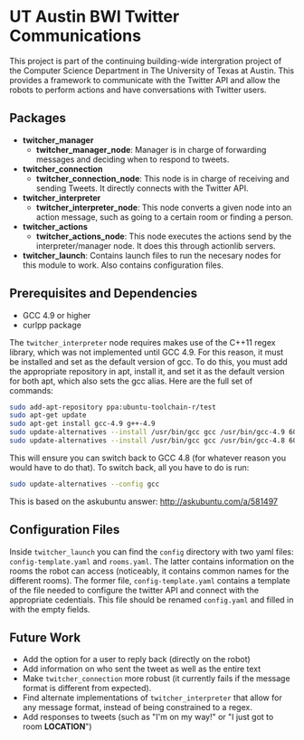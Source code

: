 UT Austin BWI Twitter Communications
===================================

This project is part of the continuing building-wide intergration project of the Computer Science Department in The University of Texas at Austin. This provides a framework to communicate with the Twitter API and allow the robots to perform actions and have conversations with Twitter users.

Packages
-----

* **twitcher_manager**
  * **twitcher_manager_node**: Manager is in charge of forwarding messages and deciding when to respond to tweets.
* **twitcher_connection**
  * **twitcher_connection_node**: This node is in charge of receiving and sending Tweets. It directly connects with the Twitter API.
* **twitcher_interpreter**
  * **twitcher_interpreter_node**: This node converts a given node into an action message, such as going to a certain room or finding a person.
* **twitcher_actions**
  * **twitcher_actions_node**: This node executes the actions send by the interpreter/manager node. It does this through actionlib servers.
* **twitcher_launch**: Contains launch files to run the necesary nodes for this module to work. Also contains configuration files.

Prerequisites and Dependencies
---
* GCC 4.9 or higher
* curlpp package

The `twitcher_interpreter` node requires makes use of the C++11 regex library, which was not implemented until GCC 4.9. For this reason, it must be installed and set as the default version of gcc. To do this, you must add the appropriate repository in apt, install it, and set it as the default version for both apt, which also sets the gcc alias. Here are the full set of commands:

```bash
sudo add-apt-repository ppa:ubuntu-toolchain-r/test
sudo apt-get update
sudo apt-get install gcc-4.9 g++-4.9
sudo update-alternatives --install /usr/bin/gcc gcc /usr/bin/gcc-4.9 60 --slave /usr/bin/g++ g++ /usr/bin/g++-4.9
sudo update-alternatives --install /usr/bin/gcc gcc /usr/bin/gcc-4.8 60 --slave /usr/bin/g++ g++ /usr/bin/g++-4.8
```

This will ensure you can switch back to GCC 4.8 (for whatever reason you would have to do that). To switch back, all you have to do is run:

```bash
sudo update-alternatives --config gcc
```

This is based on the askubuntu answer: http://askubuntu.com/a/581497

Configuration Files
---

Inside `twitcher_launch` you can find the `config` directory with two yaml files: `config-template.yaml` and `rooms.yaml`. The latter contains
information on the rooms the robot can access (noticeably, it contains common names for the different rooms). The former file, `config-template.yaml`
contains a template of the file needed to configure the twitter API and connect with the appropriate cedentials. This file should be renamed 
`config.yaml` and filled in with the empty fields.

Future Work
---

* Add the option for a user to reply back (directly on the robot)
* Add information on who sent the tweet as well as the entire text
* Make `twitcher_connection` more robust (it currently fails if the message format is different from expected).
* Find alternate implementations of `twitcher_interpreter` that allow for any message format, instead of being constrained to a regex.
* Add responses to tweets (such as "I'm on my way!" or "I just got to room **LOCATION**")

